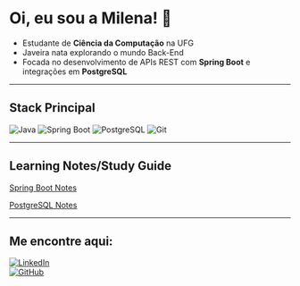# Oi, eu sou a Milena! 👋

* Estudante de **Ciência da Computação** na UFG  
* Javeira nata explorando o mundo Back-End 
* Focada no desenvolvimento de APIs REST com **Spring Boot** e integrações em **PostgreSQL**

---

## Stack Principal
![Java](https://img.shields.io/badge/Java-ED8B00?style=for-the-badge&logo=openjdk&logoColor=white)
![Spring Boot](https://img.shields.io/badge/Spring%20Boot-6DB33F?style=for-the-badge&logo=springboot&logoColor=white)
![PostgreSQL](https://img.shields.io/badge/PostgreSQL-316192?style=for-the-badge&logo=postgresql&logoColor=white)
![Git](https://img.shields.io/badge/Git-F05032?style=for-the-badge&logo=git&logoColor=white)

---

## Learning Notes/Study Guide

[Spring Boot Notes](https://github.com/opmile/spring-framework)

[PostgreSQL Notes](https://github.com/opmile/postgres)

---

## Me encontre aqui:
[![LinkedIn](https://img.shields.io/badge/LinkedIn-0A66C2?style=for-the-badge&logo=linkedin&logoColor=white)](https://linkedin.com/in/opmile3)  
[![GitHub](https://img.shields.io/badge/GitHub-000000?style=for-the-badge&logo=github&logoColor=white)](https://github.com/opmile)

<!--
**opmile/opmile** is a ✨ _special_ ✨ repository because its `README.md` (this file) appears on your GitHub profile.

Here are some ideas to get you started:

- 🔭 I’m currently working on ...
- 🌱 I’m currently learning ...
- 👯 I’m looking to collaborate on ...
- 🤔 I’m looking for help with ...
- 💬 Ask me about ...
- 📫 How to reach me: ...
- 😄 Pronouns: ...
- ⚡ Fun fact: ...
-->

